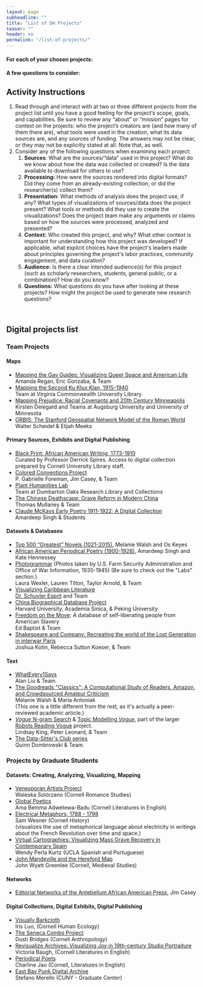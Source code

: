 ```yaml
---
layout: page
subheadline: ""
title: "List of DH Projects"
teaser: ""
header: no
permalink: "/list-of-projects/"
---
```

#### For each of your chosen projects:

#### A few questions to consider:

## **Activity Instructions**

1. Read through and interact with at two or three different projects from the project list until you have a good feeling for the project’s scope, goals, and capabilities. Be sure to review any “about” or “mission” pages for context on the projects: who the project’s creators are (and how many of them there are), what tools were used in the creation, what its data sources are, and any sources of funding. The answers may not be clear, or they may not be explicitly stated at all. Note that, as well.   
2. Consider any of the following questions when examining each project:  
   1. **Sources**: What are the sources/”data” used in this project? What do we know about how the data was collected or created? Is the data available to download for others to use?   
   2. **Processing:** How were the sources rendered into digital formats? Did they come from an already-existing collection, or did the researcher(s) collect them?   
   3. **Presentation**: What methods of analysis does the project use, if any? What types of visualizations of sources/data does the project present? What tools or methods did they use to create the visualizations? Does the project team make any arguments or claims based on how the sources were processed, analyzed and presented?  
   4. **Context:** Who created this project, and why? What other context is important for understanding how this project was developed? If applicable, what explicit choices have the project's leaders made about principles governing the project's labor practices, community engagement, and data curation?  
   5. **Audience:** Is there a clear intended audience(s) for this project (such as scholarly researchers, students, general public, or a combination)? How do you know?  
   6. **Questions:** What questions do you have after looking at these projects? How might the project be used to generate new research questions?
<br>

## **Digital projects list**

### Team Projects

#### Maps

* [Mapping the Gay Guides: Visualizing Queer Space and American Life](https://www.mappingthegayguides.org/)  
   Amanda Regan, Eric Gonzaba, & Team  
* [Mapping the Second Ku Klux Klan, 1915-1940](https://labs.library.vcu.edu/klan/)  
   Team at Virginia Commonwealth University Library  
* [Mapping Prejudice: Racial Covenants and 20th Century Minneapolis](https://www.mappingprejudice.org/)  
   Kirsten Delegard and Teams at Augsburg University and University of Minnesota  
* [ORBIS: The Stanford Geospatial Network Model of the Roman World](http://orbis.stanford.edu/)  
   Walter Scheidel & Elijah Meeks

#### Primary Sources, Exhibits and Digital Publishing

* [Black Print: African American Writing, 1773-1910](https://exhibits.library.cornell.edu/blackprint)  
  Curated by Professor Derrick Spires. Access to digital collection prepared by Cornell University Library staff.  
* [Colored Conventions Project](https://coloredconventions.org/)  
   P. Gabrielle Foreman, Jim Casey, & Team  
* [Plant Humanities Lab](https://lab.plant-humanities.org/)  
   Team at Dumbarton Oaks Research Library and Collections  
* [The Chinese Deathscape: Grave Reform in Modern China](http://chinesedeathscape.org/)  
   Thomas Mullaney & Team  
* [Claude McKays Early Poetry 1911-1922; A Digital Collection](https://scalar.lehigh.edu/mckay/index)  
   Amardeep Singh & Students

#### Datasets & Databases

* [Top 500 “Greatest” Novels (1021-2015)](https://www.responsible-datasets-in-context.com/posts/top-500-novels/top-500-novels.html), Melanie Walsh and Os Keyes
* [African American Periodical Poetry (1900-1928)](https://www.responsible-datasets-in-context.com/posts/african-american-periodical-poetry/aa-periodical-poetry.html), Amardeep Singh and Kate Hennessey 
* [Photogrammar](http://photogrammar.yale.edu/) (Photos taken by U.S. Farm Security Administration and Office of War Information, 1935-1945) (Be sure to check out the "Labs" section.)  
   Laura Wexler, Lauren Tilton, Taylor Arnold, & Team
* [Visualizing Caribbean Literature](https://createcaribbean.org/vcl/home/)  
  [Dr. Schuyler Esprit](https://schuyleresprit.com/esprit/) and Team
* [China Biographical Database Project](https://projects.iq.harvard.edu/cbdb)  
   Harvard University, Academia Sinica, & Peking University  
* [Freedom on the Move](http://freedomonthemove.org): A database of self-liberating people from American Slavery  
   Ed Baptist & Team  
* [Shakespeare and Company: Recreating the world of the Lost Generation in interwar Paris](https://shakespeareandco.princeton.edu/)  
   Joshua Kotin, Rebecca Sutton Koeser, & Team  

#### Text

* [WhatEvery1Says](https://we1s.ucsb.edu/)  
   Alan Liu & Team.  
* [The Goodreads "Classics": A Computational Study of Readers, Amazon, and Crowdsourced Amateur Criticism](https://post45.org/2021/04/the-goodreads-classics-a-computational-study-of-readers-amazon-and-crowdsourced-amateur-criticism/)  
   Melanie Walsh & Maria Antoniak  
   (This one is a little different from the rest, as it's actually a peer-reviewed academic article.)  
* [*Vogue* N-gram Search](http://bookworm.library.yale.edu/) & [Topic Modelling *Vogue*](http://dh.library.yale.edu/projects/vogue/topics/), part of the larger [Robots Reading Vogue](http://dh.library.yale.edu/projects/vogue/) project.  
   Lindsay King, Peter Leonard, & Team  
* [The Data-Sitter's Club series](https://datasittersclub.github.io/site/index.html)  
   Quinn Dombrowski & Team.

 

### Projects by Graduate Students

#### Datasets: Creating, Analyzing, Visualizing, Mapping

* [Venesporan Artists Project](https://www.venesporanartists.org/)  
   Waleska Solórzano (Cornell Romance Studies)   
* [Global Poetics](https://globalpoetics.org/)  
   Ama Bemma Adwetewa-Badu (Cornell Literatures in English)  
* [Electrical Metaphors, 1788 \- 1798](https://sswesner.carto.com/builder/03c00f41-0abb-496b-bb41-411d83cd566c/embed)  
   Sam Wesner (Cornell History)  
   (visualizes the use of metaphorical language about electricity in writings about the French Revolution over time and space.)  
* [Virtual Cartographies: Visualizing Mass Grave Recovery in Contemporary Spain](http://virtualcartographies.com/index.html)  
   Wendy Perla Kurtz (UCLA Spanish and Portuguese)  
* [John Mandeville and the Hereford Map](http://historiacartarum.org/john-mandeville-and-the-hereford-map-2/what-are-you/)  
   John Wyatt Greenlee (Cornell, Medieval Studies)

#### Networks

* [Editorial Networks of the Antebellum African American Press](http://jim-casey.com/enap/), Jim Casey

#### Digital Collections, Digital Exhibits, Digital Publishing

* [Visually Barkcloth](https://visuallythebarkcloth.com/)  
  Iris Luo, (Cornell Human Ecology)  
* [The Seneca Combs Project](https://senecacombs.org/)  
  Dusti Bridges (Cornell Anthropology)  
* [Revisualize Archives: Visualizing Joy in 19th-century Studio Portraiture](http://revisualizearchives.com/)  
   Victoria Baugh, (Cornell Literatures in English)  
* [Periodical Poets](http://periodicalpoets.com/)  
   Charline Jao (Cornell, Literatures in English)  
* [East Bay Punk Digital Archive](https://eastbaypunkda.com/s/east-bay-punk-digital-archive/page/home)  
   Stefano Merello (CUNY \- Graduate Center)




